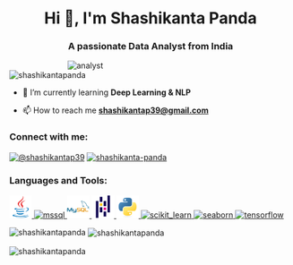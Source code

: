 <h1 align="center">Hi 👋, I'm Shashikanta Panda</h1>
<h3 align="center">A passionate Data Analyst from India</h3>

<img align="right" alt="analyst" width="400" src="C:\Users\User\Desktop\ME\1_g__jiesLRIfCRefVG69Pfw.gif">

<p align="left"> <img src="https://komarev.com/ghpvc/?username=shashikantapanda&label=Profile%20views&color=0e75b6&style=flat" alt="shashikantapanda" /> </p>

- 🌱 I’m currently learning **Deep Learning & NLP**

- 📫 How to reach me **shashikantap39@gmail.com**

<h3 align="left">Connect with me:</h3>
<p align="left">
<a href="https://twitter.com/@shashikantap39" target="blank"><img align="center" src="https://raw.githubusercontent.com/rahuldkjain/github-profile-readme-generator/master/src/images/icons/Social/twitter.svg" alt="@shashikantap39" height="30" width="40" /></a>
<a href="https://linkedin.com/in/shashikanta-panda" target="blank"><img align="center" src="https://raw.githubusercontent.com/rahuldkjain/github-profile-readme-generator/master/src/images/icons/Social/linked-in-alt.svg" alt="shashikanta-panda" height="30" width="40" /></a>
</p>

<h3 align="left">Languages and Tools:</h3>
<p align="left"> <a href="https://www.java.com" target="_blank" rel="noreferrer"> <img src="https://raw.githubusercontent.com/devicons/devicon/master/icons/java/java-original.svg" alt="java" width="40" height="40"/> </a> <a href="https://www.microsoft.com/en-us/sql-server" target="_blank" rel="noreferrer"> <img src="https://www.svgrepo.com/show/303229/microsoft-sql-server-logo.svg" alt="mssql" width="40" height="40"/> </a> <a href="https://www.mysql.com/" target="_blank" rel="noreferrer"> <img src="https://raw.githubusercontent.com/devicons/devicon/master/icons/mysql/mysql-original-wordmark.svg" alt="mysql" width="40" height="40"/> </a> <a href="https://pandas.pydata.org/" target="_blank" rel="noreferrer"> <img src="https://raw.githubusercontent.com/devicons/devicon/2ae2a900d2f041da66e950e4d48052658d850630/icons/pandas/pandas-original.svg" alt="pandas" width="40" height="40"/> </a> <a href="https://www.python.org" target="_blank" rel="noreferrer"> <img src="https://raw.githubusercontent.com/devicons/devicon/master/icons/python/python-original.svg" alt="python" width="40" height="40"/> </a> <a href="https://scikit-learn.org/" target="_blank" rel="noreferrer"> <img src="https://upload.wikimedia.org/wikipedia/commons/0/05/Scikit_learn_logo_small.svg" alt="scikit_learn" width="40" height="40"/> </a> <a href="https://seaborn.pydata.org/" target="_blank" rel="noreferrer"> <img src="https://seaborn.pydata.org/_images/logo-mark-lightbg.svg" alt="seaborn" width="40" height="40"/> </a> <a href="https://www.tensorflow.org" target="_blank" rel="noreferrer"> <img src="https://www.vectorlogo.zone/logos/tensorflow/tensorflow-icon.svg" alt="tensorflow" width="40" height="40"/> </a> </p>

<p><img align="left" src="https://github-readme-stats.vercel.app/api/top-langs?username=shashikantapanda&show_icons=true&locale=en&layout=compact" alt="shashikantapanda" /></p>

<p>&nbsp;<img align="center" src="https://github-readme-stats.vercel.app/api?username=shashikantapanda&show_icons=true&locale=en" alt="shashikantapanda" /></p>

<p><img align="center" src="https://github-readme-streak-stats.herokuapp.com/?user=shashikantapanda&" alt="shashikantapanda" /></p>

<!---
shashikantapanda/shashikantapanda is a ✨ special ✨ repository because its `README.md` (this file) appears on your GitHub profile.
You can click the Preview link to take a look at your changes.
--->
